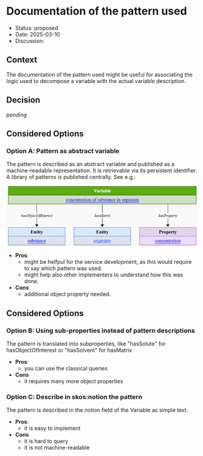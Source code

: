 # Documentation of the pattern used

* Status:  proposed
* Date: 2025-03-10
* Discussion: 

## Context

The documentation of the pattern used might be useful for associating the logic used to decompose a variable with the actual variable description.

## Decision

*pending*

## Considered Options

### Option A: Pattern as abstract variable

The pattern is described as an abstract variable and published as a machine-readable representation. It is retrievable via its persistent identifier. A library of patterns is published centrally. See e.g.: 

![description option A](./003/pattern.jpg)

* **Pros**:
  * might be helfpul for the service development, as this would require to say which pattern was used.
  * might help also other implementers to understand how this was done.
* **Cons**
  * additional object property needed.

## Considered Options

### Option B: Using sub-properties instead of pattern descriptions

The pattern is translated into subproperties, like "hasSolute" for hasObjectOfInterest or "hasSolvent" for hasMatrix

* **Pros**:
  * you can use the classical queries
* **Cons**
  * it requires many more object properties

### Option C: Describe in skos:notion the pattern

The pattern is described in the notion field of the Variable as simple text.

* **Pros**:
  * it is easy to implement
* **Cons**
  * it is hard to query
  * it is not machine-readable
